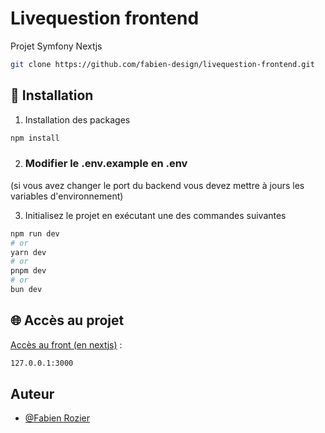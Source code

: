 # Livequestion frontend

Projet Symfony Nextjs

```bash
git clone https://github.com/fabien-design/livequestion-frontend.git
```

## 🚀 Installation

1. Installation des packages
```bash
npm install
```

2. ### Modifier le .env.example en .env
(si vous avez changer le port du backend vous devez mettre à jours les variables d'environnement)

3. Initialisez le projet en exécutant une des commandes suivantes
```bash
npm run dev
# or
yarn dev
# or
pnpm dev
# or
bun dev
```

## 🌐 Accès au projet

[Accès au front (en nextjs)](http://127.0.0.1:3000)&nbsp;:
```bash
127.0.0.1:3000
```

## Auteur

- [@Fabien Rozier](https://github.com/fabien-design)
